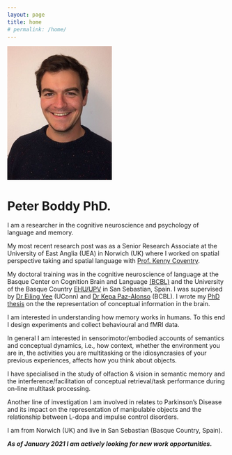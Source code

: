 ```yaml
---
layout: page
title: home
# permalink: /home/
---
```


![Peter Boddy](./PeterBoddy.jpeg)

# Peter Boddy PhD.

I am a researcher in the cognitive neuroscience and psychology of language and memory.

My most recent research post was as a Senior Research Associate at the University of East Anglia (UEA) in Norwich (UK) where I worked on spatial perspective taking and spatial language with [Prof. Kenny Coventry](https://www.kennycoventry.org).

My doctoral training was in the cognitive neuroscience of language at the Basque Center on Cognition Brain and Language [(BCBL)](https://www.bcbl.eu/es) and the University of the Basque Country [EHU/UPV](https://www.ehu.eus/en/web/doktoregoak/doctorate-linguistics/competencies) in San Sebastian, Spain. I was supervised by [Dr Eiling Yee](https://yeelab.uconn.edu) (UConn) and [Dr Kepa Paz-Alonso](https://www.bcbl.eu/en/conocenos/equipo/pedro-m-kepa-paz-alonso) (BCBL). I wrote my [PhD thesis](./PeterBoddy_PhDThesis_2020.pdf) on the the representation of conceptual information in the brain.

I am interested in understanding how memory works in humans. To this end I design experiments and collect behavioural and fMRI data.

In general I am interested in sensorimotor/embodied accounts of semantics and conceptual dynamics, i.e., how context, whether the environment you are in, the activities you are multitasking or the idiosyncrasies of your previous experiences, affects how you think about objects.

I have specialised in the study of olfaction & vision in semantic memory and the interference/facilitation of conceptual retrieval/task performance during on-line multitask processing.

Another line of investigation I am involved in relates to Parkinson’s Disease and its impact on the representation of manipulable objects and the relationship between L-dopa and impulse control disorders.

I am from Norwich (UK) and live in San Sebastian (Basque Country, Spain).

***As of January 2021 I am actively looking for new work opportunities.***
